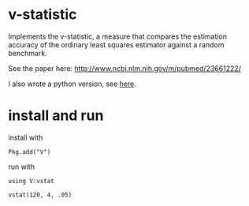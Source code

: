 # v-statistic

Implements the v-statistic, a measure that compares the estimation
accuracy of the ordinary least squares estimator against a random benchmark.

See the paper here: http://www.ncbi.nlm.nih.gov/m/pubmed/23661222/

I also wrote a python version, see [here](https://github.com/dostodabsi/vstat.py).

# install and run

install with

```
Pkg.add("V")
```

run with

```
using V:vstat

vstat(120, 4, .05)
```
